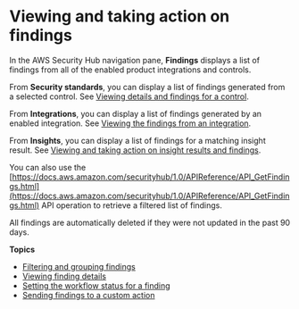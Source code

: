 # Viewing and taking action on findings<a name="securityhub-managing-findings"></a>

In the AWS Security Hub navigation pane, **Findings** displays a list of findings from all of the enabled product integrations and controls\.

From **Security standards**, you can display a list of findings generated from a selected control\. See [Viewing details and findings for a control](securityhub-standards-view-controls.md#securityhub-standards-control-details)\.

From **Integrations**, you can display a list of findings generated by an enabled integration\. See [Viewing the findings from an integration](securityhub-integrations-managing.md#securityhub-integration-view-findings)\.

From **Insights**, you can display a list of findings for a matching insight result\. See [Viewing and taking action on insight results and findings](securityhub-insights-view-take-action.md)\.

You can also use the [https://docs.aws.amazon.com/securityhub/1.0/APIReference/API_GetFindings.html](https://docs.aws.amazon.com/securityhub/1.0/APIReference/API_GetFindings.html) API operation to retrieve a filtered list of findings\.

All findings are automatically deleted if they were not updated in the past 90 days\.

**Topics**
+ [Filtering and grouping findings](findings-filtering-grouping.md)
+ [Viewing finding details](finding-view-details.md)
+ [Setting the workflow status for a finding](finding-workflow-status.md)
+ [Sending findings to a custom action](finding-send-to-custom-action.md)
